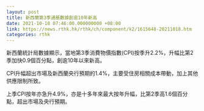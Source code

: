 ```yaml
---
layout: post
title: 新西蘭第3季通脹數據創逾10年新高
date: 2021-10-18 07:46:00.000000000 +08:00
link: https://news.rthk.hk/rthk/ch/component/k2/1615648-20211018.htm
categories: rthk
---
```


新西蘭統計局數據顯示，當地第3季消費物價指數(CPI)按季升2.2%，升幅比第2季加快0.9個百分點，創逾10年以來新高。

CPI升幅超出市場及新西蘭央行預期的1.4%，主要受住房相關成本帶動，加上其他供應限制所致。

上季CPI按年亦急升4.9%，亦是十多年來最大按年升幅，比第2季高1.6個百分點，超出市場及央行預期。
